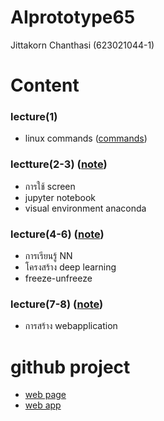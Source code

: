 # AIprototype65
Jittakorn Chanthasi (623021044-1)


# Content

### lecture(1)
- linux commands ([commands](https://github.com/jittakorn-ch/AIprototype65/blob/main/linux-commands.txt))
### lectture(2-3) ([note](lecture2-3.pdf))
- การใช้ screen
- jupyter notebook
- visual environment anaconda
### lecture(4-6) ([note](deep_learning.pdf))
- การเรียนรู้ NN
- โครงสร้าง deep learning
- freeze-unfreeze
### lecture(7-8) ([note](Flask.pdf))
- การสร้าง webapplication


# github project
- [web page]()
- [web app](https://github.com/jittakorn-ch/WebapplicationVoxel)


